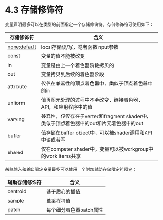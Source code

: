 # 4.3 存储修饰符
变量声明最多可以在类型的前面指定一个存储修饰符。存储修饰符可使用如下：

| 存储修饰符 | 含义 |
|-|-|
| <none:default> | local存储读/写，或者函数input参数 |
| const | 变量的值不能被改变 |
| in | 变量是由上一个着色器阶段拷贝的 |
| out | 变量拷贝到后续的着色器阶段 |
| attribute | 仅仅在兼容性的顶点着色器中，类似于顶点着色器中的in |
| uniform | 值再图元处理的过程中不会改变，链接着色器，API，和应用程序中的值 |
| varying | 兼容性，仅仅存在于vertex和fragment shader中，类似于顶点着色器中的out和片元着色器中的out |
| buffer | 值存储在buffer object中，可以被shader调用和API中读或者写 |
| shared | 仅在computer shader中，变量可以被workgroup中的work items共享 |

某些输入和输出限定变量最多可以使用一个附加辅助存储限定符限定：

| 辅助存储修饰符 | 含义 |
|-|-|
| centroid | 基于质心的插值 |
| sample | 单采样插值 |
| patch | 每个细分着色器patch属性 |
